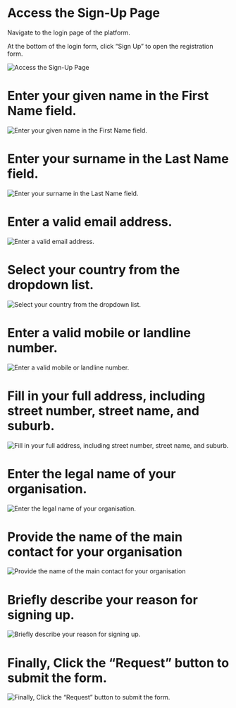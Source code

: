 
# Access the Sign-Up Page


Navigate to the login page of the platform.

At the bottom of the login form, click “Sign Up” to open the registration form.




![Access the Sign-Up Page](https://trainn-production-videos.s3-accelerate.amazonaws.com/cora/guide_contents/BuhzJTzBHtKHT626e3HHrA.jpg?x-amzn-trace-id=Root%3D1-684f6091-319891549dde1f7353a9faae%3BParent%3D03786f43dfcf7212%3BSampled%3D0&X-Amz-Algorithm=AWS4-HMAC-SHA256&X-Amz-Credential=AKIAZWGGEKHDQUS7FA4W%2F20250616%2Fus-east-1%2Fs3%2Faws4_request&X-Amz-Date=20250616T000849Z&X-Amz-Expires=7200&X-Amz-SignedHeaders=host&X-Amz-Signature=1a013978e9c9aec986363aa669abca0f93f6dd3e3c54e63a57e7bf6dbdbb6882)


# Enter your given name in the First Name field.





![Enter your given name in the First Name field.](https://trainn-production-videos.s3-accelerate.amazonaws.com/cora/guide_contents/uvM57Ze7bBEcFuO8467RpQ.jpg?x-amzn-trace-id=Root%3D1-684f6091-319891549dde1f7353a9faae%3BParent%3Da412fca23cd08982%3BSampled%3D0&X-Amz-Algorithm=AWS4-HMAC-SHA256&X-Amz-Credential=AKIAZWGGEKHDQUS7FA4W%2F20250616%2Fus-east-1%2Fs3%2Faws4_request&X-Amz-Date=20250616T000849Z&X-Amz-Expires=7200&X-Amz-SignedHeaders=host&X-Amz-Signature=d71591477fe437770d8b37ab74b6fdc58485bbc7e76d679edbce3ad0e5d6b45f)


# Enter your surname in the Last Name field.





![Enter your surname in the Last Name field.](https://trainn-production-videos.s3-accelerate.amazonaws.com/cora/guide_contents/hTB6koCtk4JjKvclEY73jA.jpg?x-amzn-trace-id=Root%3D1-684f6091-319891549dde1f7353a9faae%3BParent%3Dbebea7fc328c6ac6%3BSampled%3D0&X-Amz-Algorithm=AWS4-HMAC-SHA256&X-Amz-Credential=AKIAZWGGEKHDQUS7FA4W%2F20250616%2Fus-east-1%2Fs3%2Faws4_request&X-Amz-Date=20250616T000849Z&X-Amz-Expires=7200&X-Amz-SignedHeaders=host&X-Amz-Signature=173f57eead3ac052aeb27eca5c8587c0b742dc7df2faef78ea3a380694011922)


# Enter a valid email address.





![Enter a valid email address.](https://trainn-production-videos.s3-accelerate.amazonaws.com/cora/guide_contents/7LiNDCk0KWlAGw5eFG04Eg.jpg?x-amzn-trace-id=Root%3D1-684f6091-319891549dde1f7353a9faae%3BParent%3D1179d02ab34ad6dd%3BSampled%3D0&X-Amz-Algorithm=AWS4-HMAC-SHA256&X-Amz-Credential=AKIAZWGGEKHDQUS7FA4W%2F20250616%2Fus-east-1%2Fs3%2Faws4_request&X-Amz-Date=20250616T000849Z&X-Amz-Expires=7200&X-Amz-SignedHeaders=host&X-Amz-Signature=be3f2108f517913b69855e7b4500a6a6cbe0246c1e38a28059c707c6ec9a5602)


# Select your country from the dropdown list.





![Select your country from the dropdown list.](https://trainn-production-videos.s3-accelerate.amazonaws.com/cora/guide_contents/B01GFgmAkcGrXl1WXiosUA.jpg?x-amzn-trace-id=Root%3D1-684f6091-319891549dde1f7353a9faae%3BParent%3D5902ee026f02e368%3BSampled%3D0&X-Amz-Algorithm=AWS4-HMAC-SHA256&X-Amz-Credential=AKIAZWGGEKHDQUS7FA4W%2F20250616%2Fus-east-1%2Fs3%2Faws4_request&X-Amz-Date=20250616T000849Z&X-Amz-Expires=7200&X-Amz-SignedHeaders=host&X-Amz-Signature=1e62e6edff21f54c9eed2d36e46c7a9896e54fc81ee11238d581336d39985796)


# Enter a valid mobile or landline number.





![Enter a valid mobile or landline number.](https://trainn-production-videos.s3-accelerate.amazonaws.com/cora/guide_contents/QDv6iPfHQCW7wF9Y8MwnhQ.jpg?x-amzn-trace-id=Root%3D1-684f6091-319891549dde1f7353a9faae%3BParent%3Dd30603f3c17e8b92%3BSampled%3D0&X-Amz-Algorithm=AWS4-HMAC-SHA256&X-Amz-Credential=AKIAZWGGEKHDQUS7FA4W%2F20250616%2Fus-east-1%2Fs3%2Faws4_request&X-Amz-Date=20250616T000849Z&X-Amz-Expires=7200&X-Amz-SignedHeaders=host&X-Amz-Signature=d5ba0e74b161b2258bc32dd8e897de3e91a4e7ad53b7a20abc472ba5c8015752)


# Fill in your full address, including street number, street name, and suburb.





![Fill in your full address, including street number, street name, and suburb.](https://trainn-production-videos.s3-accelerate.amazonaws.com/cora/guide_contents/a8L7uzMZrK6Rf6L0W9oAJQ.jpg?x-amzn-trace-id=Root%3D1-684f6091-319891549dde1f7353a9faae%3BParent%3De39d3e2f2af5212c%3BSampled%3D0&X-Amz-Algorithm=AWS4-HMAC-SHA256&X-Amz-Credential=AKIAZWGGEKHDQUS7FA4W%2F20250616%2Fus-east-1%2Fs3%2Faws4_request&X-Amz-Date=20250616T000849Z&X-Amz-Expires=7200&X-Amz-SignedHeaders=host&X-Amz-Signature=37a78ebc607ec7dca1b5f46fc42f4f5a99806c4ec5dbae100d1f0d76a15e9873)


# Enter the legal name of your organisation.





![Enter the legal name of your organisation.](https://trainn-production-videos.s3-accelerate.amazonaws.com/cora/guide_contents/VVTiBndqAnspxW7fIbClLw.jpg?x-amzn-trace-id=Root%3D1-684f6091-319891549dde1f7353a9faae%3BParent%3D6713a0e94719aa14%3BSampled%3D0&X-Amz-Algorithm=AWS4-HMAC-SHA256&X-Amz-Credential=AKIAZWGGEKHDQUS7FA4W%2F20250616%2Fus-east-1%2Fs3%2Faws4_request&X-Amz-Date=20250616T000849Z&X-Amz-Expires=7200&X-Amz-SignedHeaders=host&X-Amz-Signature=d323f05db907edc602219a7c7aaa8d70f8e502ebe1c6341109c490cc48c30758)


# Provide the name of the main contact for your organisation





![Provide the name of the main contact for your organisation](https://trainn-production-videos.s3-accelerate.amazonaws.com/cora/guide_contents/VwEAvwzRrbsrbn1DAQHfXg.jpg?x-amzn-trace-id=Root%3D1-684f6091-319891549dde1f7353a9faae%3BParent%3D70f1edac7b2284bb%3BSampled%3D0&X-Amz-Algorithm=AWS4-HMAC-SHA256&X-Amz-Credential=AKIAZWGGEKHDQUS7FA4W%2F20250616%2Fus-east-1%2Fs3%2Faws4_request&X-Amz-Date=20250616T000849Z&X-Amz-Expires=7200&X-Amz-SignedHeaders=host&X-Amz-Signature=875a0636b1f91d312734cbd02308cc4c4b33d2a79dc7a8dfd3d1923a44a0bedb)


# Briefly describe your reason for signing up.





![Briefly describe your reason for signing up.](https://trainn-production-videos.s3-accelerate.amazonaws.com/cora/guide_contents/t4w9Bpe98aMCKnK50rAxyg.jpg?x-amzn-trace-id=Root%3D1-684f6091-319891549dde1f7353a9faae%3BParent%3D379552e83b4be07e%3BSampled%3D0&X-Amz-Algorithm=AWS4-HMAC-SHA256&X-Amz-Credential=AKIAZWGGEKHDQUS7FA4W%2F20250616%2Fus-east-1%2Fs3%2Faws4_request&X-Amz-Date=20250616T000849Z&X-Amz-Expires=7200&X-Amz-SignedHeaders=host&X-Amz-Signature=d0eecfd3430919740a0ecfff2c4f02426c08b7f301f46bad5240ce7e8e121c07)


# Finally, Click the “Request” button to submit the form.





![Finally, Click the “Request” button to submit the form.](https://trainn-production-videos.s3-accelerate.amazonaws.com/cora/guide_contents/A1gyl4rb1LayOPxsO9pEyw.jpg?x-amzn-trace-id=Root%3D1-684f6091-319891549dde1f7353a9faae%3BParent%3Df183efaa81267b48%3BSampled%3D0&X-Amz-Algorithm=AWS4-HMAC-SHA256&X-Amz-Credential=AKIAZWGGEKHDQUS7FA4W%2F20250616%2Fus-east-1%2Fs3%2Faws4_request&X-Amz-Date=20250616T000849Z&X-Amz-Expires=7200&X-Amz-SignedHeaders=host&X-Amz-Signature=98c332aaaf29d1468c4b7df2e6710048aaea9dc8fafedf0cdf0ae11a5bcee560)

